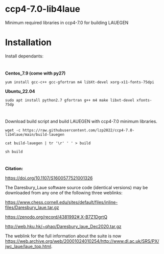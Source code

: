 # ccp4-7.0-lib4laue
Minimum required libraries in ccp4-7.0 for building LAUEGEN

# Installation
Install dependants:
#
**Centos_7.9 (come with py27)**

`yum install gcc-c++ gcc-gfortran m4 libXt-devel xorg-x11-fonts-75dpi`

**Ubuntu_22.04**

`sudo apt install python2.7 gfortran g++ m4 make libxt-devel xfonts-75dp`
#
Download build script and build LAUEGEN with ccp4-7.0 minimum libraries.

  `wget -c https://raw.githubusercontent.com/lzp2022/ccp4-7.0-lib4laue/main/build-lauegen`
  
  `cat build-lauegen | tr '\r' ' ' > build`

  `sh build`
#
#
#




**Citation:**

https://doi.org/10.1107/S1600577521001326

The Daresbury_Laue software source code (identical versions) may be downloaded from any one of the following three weblinks:

https://www.chess.cornell.edu/sites/default/files/inline-files/Daresbury_laue.tar.gz

https://zenodo.org/record/4381992#.X-B7Z1DgrtQ

http://web.hku.hk/~qhao/Daresbury_laue_Dec2020.tar.gz

The weblink for the full information about the suite is now https://web.archive.org/web/20001024010254/http://www.dl.ac.uk/SRS/PX/jwc_laue/laue_top.html.
